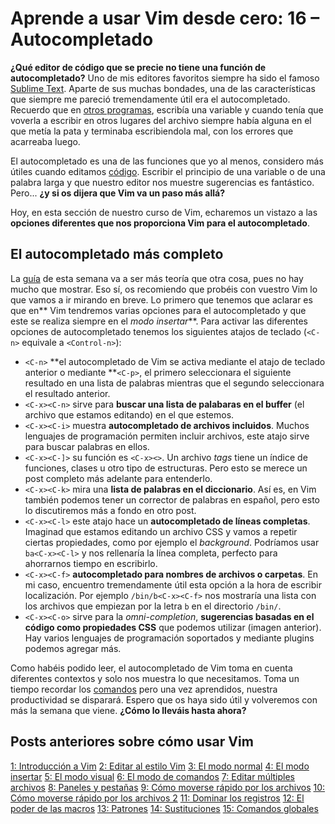 # Aprende a usar Vim desde cero: 16 – Autocompletado

**¿Qué editor de código que se precie no tiene una función de autocompletado?** Uno de mis editores favoritos siempre ha sido el famoso [Sublime Text](http://bitelia.com/2014/04/sublime-text-vs-brackets). Aparte de sus muchas bondades, una de las características que siempre me pareció tremendamente útil era el autocompletado. Recuerdo que en [otros programas](http://bitelia.com/2014/09/editores-codigo-mas-versatiles), escribía una variable y cuando tenía que voverla a escribir en otros lugares del archivo siempre había alguna en el que metía la pata y terminaba escribiendola mal, con los errores que acarreaba luego.

El autocompletado es una de las funciones que yo al menos, considero más útiles cuando editamos [código](http://bitelia.com/tag/codigo). Escribir el principio de una variable o de una palabra larga y que nuestro editor nos muestre sugerencias es fantástico. Pero... **¿y si os dijera que Vim va un paso más allá?**

Hoy, en esta sección de nuestro curso de Vim, echaremos un vistazo a las **opciones diferentes que nos proporciona Vim para el autocompletado**.

## El autocompletado más completo

La [guía](http://bitelia.com/tag/como-usar-vim) de esta semana va a ser más teoría que otra cosa, pues no hay mucho que mostrar. Eso sí, os recomiendo que probéis con vuestro Vim lo que vamos a ir mirando en breve. Lo primero que tenemos que aclarar es que en** Vim tendremos varias opciones para el autocompletado y que este se realiza siempre en el *modo insertar***. Para activar las diferentes opciones de autocompletado tenemos los siguientes atajos de teclado (`<C-n>` equivale a `<Control-n>`):

+ `<C-n>` **el autocompletado de Vim se activa mediante el atajo de teclado anterior o mediante **`<C-p>`, el primero seleccionara el siguiente resultado en una lista de palabras mientras que el segundo seleccionara el resultado anterior.
+ `<C-x><C-n>` sirve para **buscar una lista de palabaras en el buffer** (el archivo que estamos editando) en el que estemos.
+ `<C-x><C-i>` muestra **autocompletado de archivos incluidos**. Muchos lenguajes de programación permiten incluir archivos, este atajo sirve para buscar palabras en ellos.
+ `<C-x><C-]>` su función es `<C-x><>`. Un archivo *tags* tiene un índice de funciones, clases u otro tipo de estructuras. Pero esto se merece un post completo más adelante para entenderlo.
+ `<C-x><C-k>` mira una **lista de palabras en el diccionario**. Así es, en Vim también podemos tener un corrector de palabras en español, pero esto lo discutiremos más a fondo en otro post.
+ `<C-x><C-l>` este atajo hace un **autocompletado de líneas completas**. Imaginad que estamos editando un archivo CSS y vamos a repetir ciertas propiedades, como por ejemplo el *background*. Podríamos usar `ba<C-x><C-l>` y nos rellenaría la línea completa, perfecto para ahorrarnos tiempo en escribirlo.
+ `<C-x><C-f>` **autocompletado para nombres de archivos o carpetas**. En mi caso, encuentro tremendamente útil esta opción a la hora de escribir localización. Por ejemplo `/bin/b<C-x><C-f>` nos mostraría una lista con los archivos que empiezan por la letra `b` en el directorio `/bin/`.
+ `<C-x><C-o>` sirve para la *omni-completion*, **sugerencias basadas en el código como propiedades CSS** que podemos utilizar (imagen anterior). Hay varios lenguajes de programación soportados y mediante plugins podemos agregar más.

Como habéis podido leer, el autocompletado de Vim toma en cuenta diferentes contextos y solo nos muestra lo que necesitamos. Toma un tiempo recordar los [comandos](http://bitelia.com/tag/comandos) pero una vez aprendidos, nuestra productividad se disparará. Espero que os haya sido útil y volveremos con más la semana que viene. **¿Cómo lo lleváis hasta ahora?**

## Posts anteriores sobre cómo usar Vim

[1: Introducción a Vim](http://bitelia.com/2014/09/como-usar-vim-1-introduccion-a-vim)
[2: Editar al estilo Vim](http://bitelia.com/2014/09/como-usar-vim-cero-2)
[3: El modo normal](http://bitelia.com/2014/09/como-usar-vim-3)
[4: El modo insertar](http://bitelia.com/2014/10/como-usar-vim-4)
[5: El modo visual](http://bitelia.com/2014/10/como-usar-vim-5)
[6: El modo de comandos](http://bitelia.com/2014/10/como-usar-vim-6)
[7: Editar múltiples archivos](http://bitelia.com/2014/10/como-usar-vim-7)
[8: Paneles y pestañas](http://bitelia.com/2014/11/como-usar-vim-8)
[9: Cómo moverse rápido por los archivos](http://bitelia.com/2014/11/como-usar-vim-9)
[10: Cómo moverse rápido por los archivos 2](http://bitelia.com/2014/11/como-usar-vim-10)
[11: Dominar los registros](http://bitelia.com/2014/11/como-usar-vim-11)
[12: El poder de las macros](http://bitelia.com/2014/12/como-usar-vim)
[13: Patrones](http://bitelia.com/2014/12/como-usar-vim-13)
[14: Sustituciones](http://bitelia.com/2015/01/como-usar-vim-14)
[15: Comandos globales](http://bitelia.com/2015/01/como-usar-vim-15)